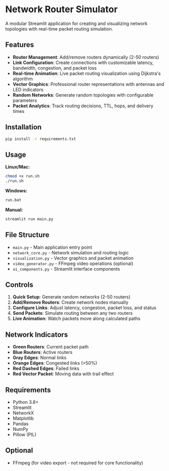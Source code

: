 # Network Router Simulator

A modular Streamlit application for creating and visualizing network topologies with real-time packet routing simulation.

## Features

- **Router Management**: Add/remove routers dynamically (2-50 routers)
- **Link Configuration**: Create connections with customizable latency, bandwidth, congestion, and packet loss
- **Real-time Animation**: Live packet routing visualization using Dijkstra's algorithm
- **Vector Graphics**: Professional router representations with antennas and LED indicators
- **Random Networks**: Generate random topologies with configurable parameters
- **Packet Analytics**: Track routing decisions, TTL, hops, and delivery times

## Installation

```bash
pip install -r requirements.txt
```

## Usage

**Linux/Mac:**
```bash
chmod +x run.sh
./run.sh
```

**Windows:**
```bash
run.bat
```

**Manual:**
```bash
streamlit run main.py
```

## File Structure

- `main.py` - Main application entry point
- `network_core.py` - Network simulation and routing logic
- `visualization.py` - Vector graphics and packet animation
- `video_generator.py` - FFmpeg video operations (optional)
- `ui_components.py` - Streamlit interface components

## Controls

1. **Quick Setup**: Generate random networks (2-50 routers)
2. **Add/Remove Routers**: Create network nodes manually
3. **Configure Links**: Adjust latency, congestion, packet loss, and status
4. **Send Packets**: Simulate routing between any two routers
5. **Live Animation**: Watch packets move along calculated paths

## Network Indicators

- **Green Routers**: Current packet path
- **Blue Routers**: Active routers
- **Gray Edges**: Normal links
- **Orange Edges**: Congested links (>50%)
- **Red Dashed Edges**: Failed links
- **Red Vector Packet**: Moving data with trail effect

## Requirements

- Python 3.8+
- Streamlit
- NetworkX
- Matplotlib
- Pandas
- NumPy
- Pillow (PIL)

## Optional

- FFmpeg (for video export - not required for core functionality)